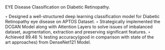 EYE Disease Classification on Diabetic Retinopathy.

◦ Designed a well-structured deep learning classification model for Diabetic Retinopathy eye disease on APTOS Dataset.
◦ Strategically implemented the DCGAN Model along with Attention Layers to solve issues of imbalanced dataset,
augmentation, extraction and preserving significant features.
◦ Achieved 89.46 % testing accuracy(good in comparison with state of the art approaches) from DenseNet121 Model.
